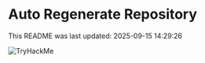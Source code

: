 # Auto Regenerate Repository

This README was last updated: 2025-09-15 14:29:26

 ![TryHackMe](https://tryhackme.com/badge/533634)